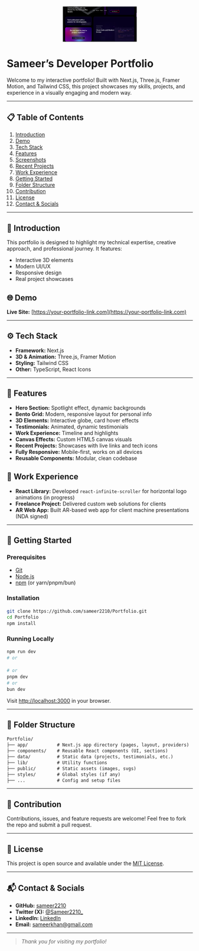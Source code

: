 <p align="center">
  <img src="./image.png" width="200" alt="Portfolio Banner" />
</p>

#  Sameer’s Developer Portfolio

Welcome to my interactive portfolio! Built with Next.js, Three.js, Framer Motion, and Tailwind CSS, this project showcases my skills, projects, and experience in a visually engaging and modern way.

---

## 📋 Table of Contents

1. [Introduction](#introduction)
2. [Demo](#demo)
3. [Tech Stack](#tech-stack)
4. [Features](#features)
5. [Screenshots](#screenshots)
6. [Recent Projects](#recent-projects)
7. [Work Experience](#work-experience)
8. [Getting Started](#getting-started)
9. [Folder Structure](#folder-structure)
10. [Contribution](#contribution)
11. [License](#license)
12. [Contact & Socials](#contact--socials)

---

## 🤖 Introduction

This portfolio is designed to highlight my technical expertise, creative approach, and professional journey. It features:

- Interactive 3D elements
- Modern UI/UX
- Responsive design
- Real project showcases

## 🌐 Demo

**Live Site:** [https://your-portfolio-link.com](https://your-portfolio-link.com) <!-- Replace with your actual deployed link -->

---

## ⚙️ Tech Stack

- **Framework:** Next.js
- **3D & Animation:** Three.js, Framer Motion
- **Styling:** Tailwind CSS
- **Other:** TypeScript, React Icons

---

## 🔋 Features

- **Hero Section:** Spotlight effect, dynamic backgrounds
- **Bento Grid:** Modern, responsive layout for personal info
- **3D Elements:** Interactive globe, card hover effects
- **Testimonials:** Animated, dynamic testimonials
- **Work Experience:** Timeline and highlights
- **Canvas Effects:** Custom HTML5 canvas visuals
- **Recent Projects:** Showcases with live links and tech icons
- **Fully Responsive:** Mobile-first, works on all devices
- **Reusable Components:** Modular, clean codebase


## 💼 Work Experience

- **React Library:** Developed `react-infinite-scroller` for horizontal logo animations (in progress)
- **Freelance Project:** Delivered custom web solutions for clients
- **AR Web App:** Built AR-based web app for client machine presentations (NDA signed)

---

## 🚀 Getting Started

### Prerequisites

- [Git](https://github.com/sameer2210)
- [Node.js](https://nodejs.org/en)
- [npm](https://www.npmjs.com/) (or yarn/pnpm/bun)

### Installation

```bash
git clone https://github.com/sameer2210/Portfolio.git
cd Portfolio
npm install
```

### Running Locally

```bash
npm run dev
# or

# or
pnpm dev
# or
bun dev
```

Visit [http://localhost:3000](http://localhost:3000) in your browser.

---

## 📁 Folder Structure

```
Portfolio/
├── app/           # Next.js app directory (pages, layout, providers)
├── components/    # Reusable React components (UI, sections)
├── data/          # Static data (projects, testimonials, etc.)
├── lib/           # Utility functions
├── public/        # Static assets (images, svgs)
├── styles/        # Global styles (if any)
├── ...            # Config and setup files
```

---

## 🤝 Contribution

Contributions, issues, and feature requests are welcome! Feel free to fork the repo and submit a pull request.

---

## 📄 License

This project is open source and available under the [MIT License](LICENSE).

---

## 📬 Contact & Socials

- **GitHub:** [sameer2210](https://github.com/sameer2210)
- **Twitter (X):** [@Sameer2210\_](https://x.com/Sameer2210_)
- **LinkedIn:** [LinkedIn](https://www.linkedin.com/in/sameer-khan2210/)
- **Email:** sameerkhan@gmail.com 

---

> _Thank you for visiting my portfolio!_
